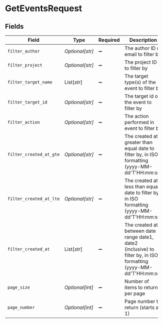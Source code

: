 # GetEventsRequest


## Fields

| Field                                                                                                              | Type                                                                                                               | Required                                                                                                           | Description                                                                                                        |
| ------------------------------------------------------------------------------------------------------------------ | ------------------------------------------------------------------------------------------------------------------ | ------------------------------------------------------------------------------------------------------------------ | ------------------------------------------------------------------------------------------------------------------ |
| `filter_author`                                                                                                    | *Optional[str]*                                                                                                    | :heavy_minus_sign:                                                                                                 | The author ID or email to filter by                                                                                |
| `filter_project`                                                                                                   | *Optional[str]*                                                                                                    | :heavy_minus_sign:                                                                                                 | The project ID to filter by                                                                                        |
| `filter_target_name`                                                                                               | List[*str*]                                                                                                        | :heavy_minus_sign:                                                                                                 | The target type(s) of the event to filter by                                                                       |
| `filter_target_id`                                                                                                 | *Optional[str]*                                                                                                    | :heavy_minus_sign:                                                                                                 | The target id of the event to filter by                                                                            |
| `filter_action`                                                                                                    | *Optional[str]*                                                                                                    | :heavy_minus_sign:                                                                                                 | The action performed in event to filter by                                                                         |
| `filter_created_at_gte`                                                                                            | *Optional[str]*                                                                                                    | :heavy_minus_sign:                                                                                                 | The created at greater than equal date to filter by, in ISO formatting (yyyy-MM-dd'T'HH:mm:ss)                     |
| `filter_created_at_lte`                                                                                            | *Optional[str]*                                                                                                    | :heavy_minus_sign:                                                                                                 | The created at less than equal date to filter by, in ISO formatting (yyyy-MM-dd'T'HH:mm:ss)                        |
| `filter_created_at`                                                                                                | List[*str*]                                                                                                        | :heavy_minus_sign:                                                                                                 | The created at between date range date1, date2 (inclusive) to filter by, in ISO formatting (yyyy-MM-dd'T'HH:mm:ss) |
| `page_size`                                                                                                        | *Optional[int]*                                                                                                    | :heavy_minus_sign:                                                                                                 | Number of items to return per page                                                                                 |
| `page_number`                                                                                                      | *Optional[int]*                                                                                                    | :heavy_minus_sign:                                                                                                 | Page number to return (starts at 1)                                                                                |